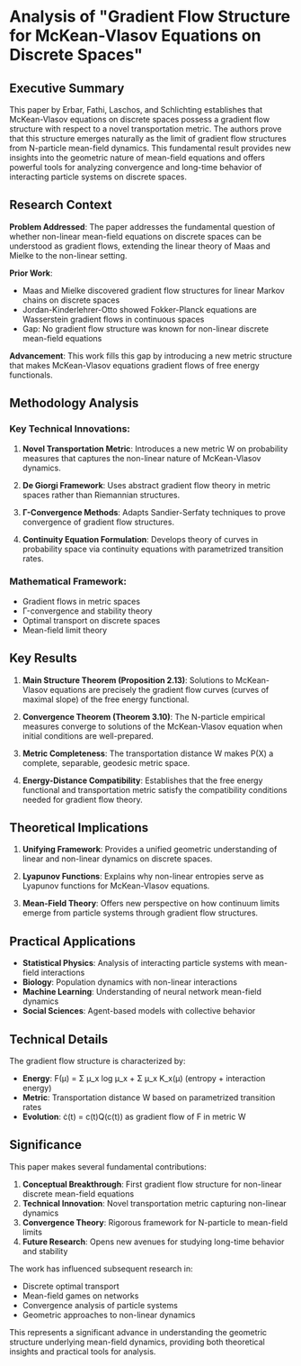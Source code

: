 # Analysis of "Gradient Flow Structure for McKean-Vlasov Equations on Discrete Spaces"

## Executive Summary

This paper by Erbar, Fathi, Laschos, and Schlichting establishes that McKean-Vlasov equations on discrete spaces possess a gradient flow structure with respect to a novel transportation metric. The authors prove that this structure emerges naturally as the limit of gradient flow structures from N-particle mean-field dynamics. This fundamental result provides new insights into the geometric nature of mean-field equations and offers powerful tools for analyzing convergence and long-time behavior of interacting particle systems on discrete spaces.

## Research Context

**Problem Addressed**: The paper addresses the fundamental question of whether non-linear mean-field equations on discrete spaces can be understood as gradient flows, extending the linear theory of Maas and Mielke to the non-linear setting.

**Prior Work**: 
- Maas and Mielke discovered gradient flow structures for linear Markov chains on discrete spaces
- Jordan-Kinderlehrer-Otto showed Fokker-Planck equations are Wasserstein gradient flows in continuous spaces
- Gap: No gradient flow structure was known for non-linear discrete mean-field equations

**Advancement**: This work fills this gap by introducing a new metric structure that makes McKean-Vlasov equations gradient flows of free energy functionals.

## Methodology Analysis

### Key Technical Innovations:

1. **Novel Transportation Metric**: Introduces a new metric W on probability measures that captures the non-linear nature of McKean-Vlasov dynamics.

2. **De Giorgi Framework**: Uses abstract gradient flow theory in metric spaces rather than Riemannian structures.

3. **Γ-Convergence Methods**: Adapts Sandier-Serfaty techniques to prove convergence of gradient flow structures.

4. **Continuity Equation Formulation**: Develops theory of curves in probability space via continuity equations with parametrized transition rates.

### Mathematical Framework:
- Gradient flows in metric spaces
- Γ-convergence and stability theory
- Optimal transport on discrete spaces
- Mean-field limit theory

## Key Results

1. **Main Structure Theorem (Proposition 2.13)**: Solutions to McKean-Vlasov equations are precisely the gradient flow curves (curves of maximal slope) of the free energy functional.

2. **Convergence Theorem (Theorem 3.10)**: The N-particle empirical measures converge to solutions of the McKean-Vlasov equation when initial conditions are well-prepared.

3. **Metric Completeness**: The transportation distance W makes P(X) a complete, separable, geodesic metric space.

4. **Energy-Distance Compatibility**: Establishes that the free energy functional and transportation metric satisfy the compatibility conditions needed for gradient flow theory.

## Theoretical Implications

1. **Unifying Framework**: Provides a unified geometric understanding of linear and non-linear dynamics on discrete spaces.

2. **Lyapunov Functions**: Explains why non-linear entropies serve as Lyapunov functions for McKean-Vlasov equations.

3. **Mean-Field Theory**: Offers new perspective on how continuum limits emerge from particle systems through gradient flow structures.

## Practical Applications

- **Statistical Physics**: Analysis of interacting particle systems with mean-field interactions
- **Biology**: Population dynamics with non-linear interactions
- **Machine Learning**: Understanding of neural network mean-field dynamics
- **Social Sciences**: Agent-based models with collective behavior

## Technical Details

The gradient flow structure is characterized by:
- **Energy**: F(μ) = Σ μ_x log μ_x + Σ μ_x K_x(μ) (entropy + interaction energy)
- **Metric**: Transportation distance W based on parametrized transition rates
- **Evolution**: ċ(t) = c(t)Q(c(t)) as gradient flow of F in metric W

## Significance

This paper makes several fundamental contributions:

1. **Conceptual Breakthrough**: First gradient flow structure for non-linear discrete mean-field equations
2. **Technical Innovation**: Novel transportation metric capturing non-linear dynamics
3. **Convergence Theory**: Rigorous framework for N-particle to mean-field limits
4. **Future Research**: Opens new avenues for studying long-time behavior and stability

The work has influenced subsequent research in:
- Discrete optimal transport
- Mean-field games on networks
- Convergence analysis of particle systems
- Geometric approaches to non-linear dynamics

This represents a significant advance in understanding the geometric structure underlying mean-field dynamics, providing both theoretical insights and practical tools for analysis.
